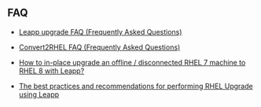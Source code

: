 
## FAQ ##

- [Leapp upgrade FAQ (Frequently Asked Questions)](https://access.redhat.com/articles/7013172)
    
- [Convert2RHEL FAQ (Frequently Asked Questions)](https://access.redhat.com/articles/5941531)

- [How to in-place upgrade an offline / disconnected RHEL 7 machine to RHEL 8 with Leapp?](https://access.redhat.com/solutions/5492401)
  
- [The best practices and recommendations for performing RHEL Upgrade using Leapp](https://access.redhat.com/articles/7012979)
